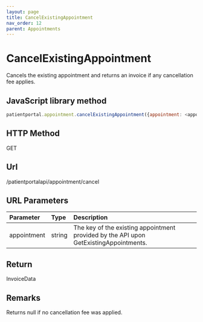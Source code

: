 ```yaml
---
layout: page
title: CancelExistingAppointment
nav_order: 12
parent: Appointments
---
```


# CancelExistingAppointment

Cancels the existing appointment and returns an invoice if any cancellation fee applies.

## JavaScript library method

```javascript
patientportal.appointment.cancelExistingAppointment({appointment: <appointment>});
```

## HTTP Method

GET

## ****Url****

/patientportalapi/appointment/cancel

## URL Parameters

| Parameter | Type   | Description                                                 |
|:----------|:-------|:------------------------------------------------------------|
| appointment | string | The key of the existing appointment provided by the API upon GetExistingAppointments. |

## Return

InvoiceData

## Remarks

Returns null if no cancellation fee was applied.
